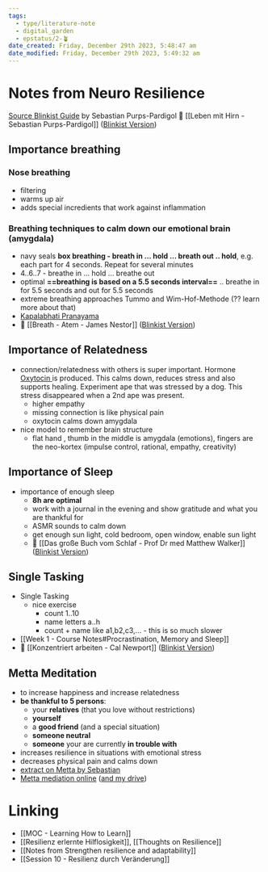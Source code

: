 ```yaml
---
tags:
  - type/literature-note
  - digital_garden
  - epstatus/2-🪴
date_created: Friday, December 29th 2023, 5:48:47 am
date_modified: Friday, December 29th 2023, 5:49:32 am
---
```

# Notes from Neuro Resilience
[Source Blinkist Guide](https://www.blinkist.com/en/app/guides/mit-neuro-resilienz-entspannt-bleiben-mit-sebastian-purps-pardigol) by Sebastian Purps-Pardigol
📖 [[Leben mit Hirn - Sebastian Purps-Pardigol]] ([Blinkist Version](https://www.blinkist.com/en/app/books/leben-mit-hirn-de))

## Importance breathing 
### Nose breathing
+ filtering
+ warms up air
+ adds special incredients that work against inflammation

### Breathing techniques to calm down our emotional brain (amygdala)

+ navy seals **box breathing - breath in ... hold ... breath out .. hold**, e.g. each part for 4 seconds. Repeat for several minutes
+ 4..6..7 - breathe in ... hold ... breathe out
+ optimal **==breathing is based on a 5.5 seconds interval==** .. breathe in for 5.5 seconds and out for 5.5 seconds
+ extreme breathing approaches Tummo and Wim-Hof-Methode (?? learn more about that)
+ [Kapalabhati Pranayama](https://www.artofliving.org/de-de/kapalabhati-pranayama-atemtechnik-f%C3%BCr-eine-%E2%80%9Estrahlende-stirn%E2%80%9C?gclid=Cj0KCQiA1rSsBhDHARIsANB4EJZNlQoZntVTFFg8kQHkT3FSDQQ19ZWaaxBwQMuhnxkmPJkTsl9h2z4aAr_OEALw_wcB)
+ 📖 [[Breath - Atem - James Nestor]] ([Blinkist Version](https://www.blinkist.com/en/app/books/breath-atem-de))

## Importance of Relatedness
+ connection/relatedness with others is super important. Hormone [Oxytocin ](https://en.wikipedia.org/wiki/Oxytocin) is produced. This calms down, reduces stress and also supports healing. Experiment ape that was stressed by a dog. This stress disappeared when a 2nd ape was present.
	+ higher empathy
	+ missing connection is like physical pain
	+ oxytocin calms down amygdala
+ nice model to remember brain structure
	+ flat hand , thumb in the middle is amygdala (emotions), fingers are the neo-kortex (impulse control, rational, empathy, creativity)

## Importance of Sleep
+ importance of enough sleep
	+ **8h are optimal**
	+ work with a journal in the evening and show gratitude and what you are thankful for
	+ ASMR sounds to calm down
	+ get enough sun light, cold bedroom, open window, enable sun light
	+ 📖 [[Das große Buch vom Schlaf - Prof Dr med Matthew Walker]] ([Blinkist Version](https://www.blinkist.com/en/app/books/das-grosse-buch-vom-schlaf-de))

## Single Tasking
+ Single Tasking
	+ nice exercise
		+ count 1..10
		+ name letters a..h
		+ count + name like a1,b2,c3,... - this is so much slower
+ [[Week 1 - Course Notes#Procrastination, Memory and Sleep]]
+ 📖 [[Konzentriert arbeiten - Cal Newport]] ([Blinkist Version](https://www.blinkist.com/en/app/books/konzentriert-arbeiten-de))

## Metta Meditation
+ to increase happiness and increase relatedness
+ **be thankful to 5 persons**:
	+ your **relatives** (that you love without restrictions)
	+ **yourself**
	+ a **good friend** (and a special situation)
	+ **someone neutral**
	+ **someone** your are currently **in trouble with**
+ increases resilience in situations with emotional stress
+ decreases physical pain and calms down
+ [extract on Metta by Sebastian](https://sebastian-purps-pardigol.com/dateien/Metta_Auszug_aus_Leben_mit_Hirn.pdf)
+ [Metta mediation online](https://leben-mit-hirn.de/metta.mp3) ([and my drive](https://drive.google.com/open?id=103Pw5tqeeHb9foAb3pzCKNm6g_a5ysXG&usp=drive_fs))

# Linking
+ [[MOC - Learning How to Learn]]
+ [[Resilienz erlernte Hilflosigkeit]], [[Thoughts on Resilience]]
+ [[Notes from Strengthen resilience and adaptability]]
+ [[Session 10 - Resilienz durch Veränderung]]
